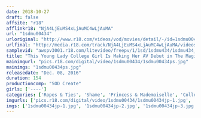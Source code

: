 ```yaml
---
date: 2018-10-27
draft: false
affsite: "r18"
afflinkr18: "NjA4LjEuMS4xLjAuMC4wLjAuMA"
url: "1sdmu00434"
urloriginal: "http://www.r18.com/videos/vod/movies/detail/-/id=1sdmu00434"
urlfinal: "http://media.r18.com/track/NjA4LjEuMS4xLjAuMC4wLjAuMA/videos/vod/movies/detail/-/id=1sdmu00434"
samplevid: "awspv3001.r18.com/litevideo/freepv/1/1sd/1sdmu434/1sdmu434_dmb_w.mp4"
title: "This Young Lady College Girl Is Making Her AV Debut in The Magic Mirror Number Bus She's A Manga Otaku And An AV Otaku A Genuine Creampie Breaking In Experience Planned By Her Old Boyfriend Once She Starts Talking About Sex This Perverted Masochist Girl Becomes Unstoppable"
mainimgurl: "pics.r18.com/digital/video/1sdmu00434/1sdmu00434ps.jpg"
mainimgs: "1sdmu00434ps.jpg"
releasedate: "Dec. 08, 2016"
duration: 154
productioncomp: "SOD Create"
girls: ['----']
categories: ['Ropes & Ties', 'Shame', 'Princess & Mademoiselle', 'College Girl', 'Variety', 'Creampie', 'BUKKAKE', 'Squirting', 'Threesome / Foursome', 'Hi-Def']
imgurls: ['pics.r18.com/digital/video/1sdmu00434/1sdmu00434jp-1.jpg', 'pics.r18.com/digital/video/1sdmu00434/1sdmu00434jp-2.jpg', 'pics.r18.com/digital/video/1sdmu00434/1sdmu00434jp-3.jpg', 'pics.r18.com/digital/video/1sdmu00434/1sdmu00434jp-4.jpg', 'pics.r18.com/digital/video/1sdmu00434/1sdmu00434jp-5.jpg', 'pics.r18.com/digital/video/1sdmu00434/1sdmu00434jp-6.jpg', 'pics.r18.com/digital/video/1sdmu00434/1sdmu00434jp-7.jpg', 'pics.r18.com/digital/video/1sdmu00434/1sdmu00434jp-8.jpg', 'pics.r18.com/digital/video/1sdmu00434/1sdmu00434jp-9.jpg', 'pics.r18.com/digital/video/1sdmu00434/1sdmu00434jp-10.jpg', 'pics.r18.com/digital/video/1sdmu00434/1sdmu00434jp-11.jpg', 'pics.r18.com/digital/video/1sdmu00434/1sdmu00434jp-12.jpg', 'pics.r18.com/digital/video/1sdmu00434/1sdmu00434jp-13.jpg', 'pics.r18.com/digital/video/1sdmu00434/1sdmu00434jp-14.jpg', 'pics.r18.com/digital/video/1sdmu00434/1sdmu00434jp-15.jpg', 'pics.r18.com/digital/video/1sdmu00434/1sdmu00434jp-16.jpg', 'pics.r18.com/digital/video/1sdmu00434/1sdmu00434jp-17.jpg', 'pics.r18.com/digital/video/1sdmu00434/1sdmu00434jp-18.jpg', 'pics.r18.com/digital/video/1sdmu00434/1sdmu00434jp-19.jpg', 'pics.r18.com/digital/video/1sdmu00434/1sdmu00434jp-20.jpg']
imgs: ['1sdmu00434jp-1.jpg', '1sdmu00434jp-2.jpg', '1sdmu00434jp-3.jpg', '1sdmu00434jp-4.jpg', '1sdmu00434jp-5.jpg', '1sdmu00434jp-6.jpg', '1sdmu00434jp-7.jpg', '1sdmu00434jp-8.jpg', '1sdmu00434jp-9.jpg', '1sdmu00434jp-10.jpg', '1sdmu00434jp-11.jpg', '1sdmu00434jp-12.jpg', '1sdmu00434jp-13.jpg', '1sdmu00434jp-14.jpg', '1sdmu00434jp-15.jpg', '1sdmu00434jp-16.jpg', '1sdmu00434jp-17.jpg', '1sdmu00434jp-18.jpg', '1sdmu00434jp-19.jpg', '1sdmu00434jp-20.jpg']
---
```

